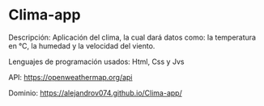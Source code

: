 # Clima-app
Descripción: Aplicación del clima, la cual dará datos como: la temperatura en °C, la humedad y la velocidad del viento.

Lenguajes de programación usados: Html, Css y Jvs

API: https://openweathermap.org/api

Dominio: https://alejandrov074.github.io/Clima-app/
